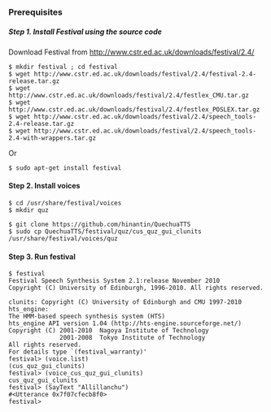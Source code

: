 ### Prerequisites

##### Step 1. Install Festival using the source code

Download Festival from http://www.cstr.ed.ac.uk/downloads/festival/2.4/

```
$ mkdir festival ; cd festival 
$ wget http://www.cstr.ed.ac.uk/downloads/festival/2.4/festival-2.4-release.tar.gz
$ wget http://www.cstr.ed.ac.uk/downloads/festival/2.4/festlex_CMU.tar.gz
$ wget http://www.cstr.ed.ac.uk/downloads/festival/2.4/festlex_POSLEX.tar.gz
$ wget http://www.cstr.ed.ac.uk/downloads/festival/2.4/speech_tools-2.4-release.tar.gz
$ wget http://www.cstr.ed.ac.uk/downloads/festival/2.4/speech_tools-2.4-with-wrappers.tar.gz
```

Or 

```
$ sudo apt-get install festival
```

#### Step 2. Install voices

```
$ cd /usr/share/festival/voices
$ mkdir quz
```

```
$ git clone https://github.com/hinantin/QuechuaTTS 
$ sudo cp QuechuaTTS/festival/quz/cus_quz_gui_clunits /usr/share/festival/voices/quz
```

#### Step 3. Run festival

```
$ festival
Festival Speech Synthesis System 2.1:release November 2010
Copyright (C) University of Edinburgh, 1996-2010. All rights reserved.

clunits: Copyright (C) University of Edinburgh and CMU 1997-2010
hts_engine: 
The HMM-based speech synthesis system (HTS)
hts_engine API version 1.04 (http://hts-engine.sourceforge.net/)
Copyright (C) 2001-2010  Nagoya Institute of Technology
              2001-2008  Tokyo Institute of Technology
All rights reserved.
For details type `(festival_warranty)'
festival> (voice.list)
(cus_quz_gui_clunits)
festival> (voice_cus_quz_gui_clunits)
cus_quz_gui_clunits
festival> (SayText "Allillanchu")
#<Utterance 0x7f07cfecb8f0>
festival> 

```


